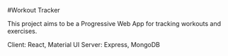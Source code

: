 #Workout Tracker

This project aims to be a Progressive Web App for tracking workouts and exercises.

Client: React, Material UI
Server: Express, MongoDB